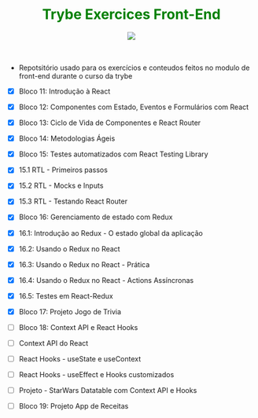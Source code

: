 <div align="center"><h1 style='color:green'> Trybe Exercices Front-End</h1><img src="https://emoji.slack-edge.com/TMDDFEPFU/trybe_fogueteanimado/22f9cd043bb1413c.gif"></img></div><br><br>

- Repotsitório usado para os exercícios e conteudos feitos  no modulo de front-end durante  o curso da trybe

- [x] Bloco 11: Introdução à React
- [x] Bloco 12: Componentes com Estado, Eventos e Formulários com React
- [x] Bloco 13: Ciclo de Vida de Componentes e React Router
- [x] Bloco 14: Metodologias Ágeis
- [x] Bloco 15: Testes automatizados com React Testing Library
- [x] 15.1 RTL - Primeiros passos
- [x] 15.2 RTL - Mocks e Inputs
- [x] 15.3 RTL - Testando React Router
- [x] Bloco 16: Gerenciamento de estado com Redux
- [x] 16.1: Introdução ao Redux - O estado global da aplicação
- [x] 16.2: Usando o Redux no React
- [x] 16.3: Usando o Redux no React - Prática
- [x] 16.4: Usando o Redux no React - Actions Assíncronas
- [x] 16.5: Testes em React-Redux
- [x] Bloco 17: Projeto Jogo de Trivia
- [ ] Bloco 18: Context API e React Hooks
- [ ] Context API do React
- [ ] React Hooks - useState e useContext
- [ ] React Hooks - useEffect e Hooks customizados
- [ ] Projeto - StarWars Datatable com Context API e Hooks

- [ ] Bloco 19: Projeto App de Receitas
